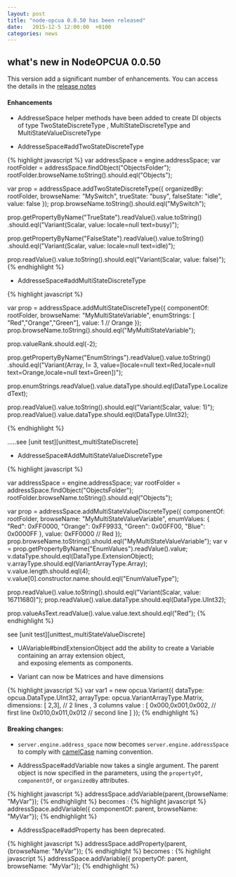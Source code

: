 ```yaml
---
layout: post
title: "node-opcua 0.0.50 has been released"
date:   2015-12-5 12:00:00  +0100
categories: news
---
```


## what's new in NodeOPCUA 0.0.50

This version add a significant number of enhancements.
You can access the  details in the [release notes][release-notes-0.0.50]

#### Enhancements

* AddresseSpace helper methods have been added  to create DI objects of type
  TwoStateDiscreteType , MultiStateDiscreteType and MultiStateValueDiscreteType

* AddresseSpace#addTwoStateDiscreteType

<div class="indentedBlock">
{% highlight javascript %}
var addressSpace = engine.addressSpace;
 var rootFolder = addressSpace.findObject("ObjectsFolder");
 rootFolder.browseName.toString().should.eql("Objects");

 var prop = addressSpace.addTwoStateDiscreteType({
     organizedBy: rootFolder,
     browseName: "MySwitch",
     trueState: "busy",
     falseState: "idle",
     value: false
 });
 prop.browseName.toString().should.eql("MySwitch");

 prop.getPropertyByName("TrueState").readValue().value.toString()
     .should.eql("Variant(Scalar<LocalizedText>, value: locale=null text=busy)");

 prop.getPropertyByName("FalseState").readValue().value.toString()
     .should.eql("Variant(Scalar<LocalizedText>, value: locale=null text=idle)");

 prop.readValue().value.toString().should.eql("Variant(Scalar<Boolean>, value: false)");
 {% endhighlight %}

 </div>


 * AddresseSpace#addMultiStateDiscreteType

 <div class="indentedBlock">
 {% highlight javascript %}

 var prop = addressSpace.addMultiStateDiscreteType({
      componentOf: rootFolder,
      browseName: "MyMultiStateVariable",
      enumStrings: [ "Red","Orange","Green"],
      value: 1 // Orange
  });
  prop.browseName.toString().should.eql("MyMultiStateVariable");

  prop.valueRank.should.eql(-2);

  prop.getPropertyByName("EnumStrings").readValue().value.toString()
      .should.eql("Variant(Array<LocalizedText>, l= 3, value=[locale=null text=Red,locale=null text=Orange,locale=null text=Green])");

  prop.enumStrings.readValue().value.dataType.should.eql(DataType.LocalizedText);

  prop.readValue().value.toString().should.eql("Variant(Scalar<UInt32>, value: 1)");
  prop.readValue().value.dataType.should.eql(DataType.UInt32);

 {% endhighlight %}


 </div>
.....see [unit test][unittest_multiStateDiscrete]


* AddresseSpace#AddMultiStateValueDiscreteType

<div class="indentedBlock">
{% highlight javascript %}

var addressSpace = engine.addressSpace;
var rootFolder = addressSpace.findObject("ObjectsFolder");
rootFolder.browseName.toString().should.eql("Objects");

var prop = addressSpace.addMultiStateValueDiscreteType({
    componentOf: rootFolder,
    browseName: "MyMultiStateValueVariable",
    enumValues: {
      "Red":    0xFF0000,
      "Orange": 0xFF9933,
      "Green":  0x00FF00,
      "Blue":   0x0000FF
    },
    value: 0xFF0000 // Red
});
prop.browseName.toString().should.eql("MyMultiStateValueVariable");
var v = prop.getPropertyByName("EnumValues").readValue().value;
v.dataType.should.eql(DataType.ExtensionObject);
v.arrayType.should.eql(VariantArrayType.Array);
v.value.length.should.eql(4);
v.value[0].constructor.name.should.eql("EnumValueType");

prop.readValue().value.toString().should.eql("Variant(Scalar<UInt32>, value: 16711680)");
prop.readValue().value.dataType.should.eql(DataType.UInt32);

prop.valueAsText.readValue().value.value.text.should.eql("Red");
{% endhighlight %}
</div>
see [unit test][unittest_multiStateValueDiscrete]

* UAVariable#bindExtensionObject
  add the ability to create a Variable containing an array extension object,  
  and exposing elements as components.

* Variant can now be Matrices and have dimensions

<div class="indentedBlock">
{% highlight javascript %}
var var1 = new opcua.Variant({
    dataType:  opcua.DataType.UInt32,
    arrayType: opcua.VariantArrayType.Matrix,
    dimensions: [ 2,3], // 2 lines , 3 columns
    value : [
        0x000,0x001,0x002, // first line
        0x010,0x011,0x012  // second line
    ]
});
{% endhighlight %}
</div>

#### Breaking changes:

* ```server.engine.address_space``` now becomes ```server.engine.addressSpace```
  to comply with [camelCase] naming convention.

* AddressSpace#addVariable now takes a single argument. The parent
  object is now specified in the parameters,  using  the ```propertyOf```,
  ```componentOf```, or ```organizedBy``` attributes.

<div class="indentedBlock">
{% highlight javascript %}
addressSpace.addVariable(parent,{browseName: "MyVar"});
{% endhighlight %}
becomes :
{% highlight javascript %}
addressSpace.addVariable({ componentOf: parent, browseName: "MyVar"});
{% endhighlight %}

</div>

* AddressSpace#addProperty has been deprecated.

<div class="indentedBlock">
{% highlight javascript %}
addressSpace.addProperty(parent,{browseName: "MyVar"});
{% endhighlight %}
becomes :
{% highlight javascript %}
addressSpace.addVariable({ propertyOf: parent, browseName: "MyVar"});
{% endhighlight %}
</div>


[release-notes-0.0.50]: https://github.com/node-opcua/node-opcua/releases/tag/v0.0.50
[camelCase]: http://javascript.info/draft/variable-naming
[unittest_multiStateValueDiscrete]: https://github.com/node-opcua/node-opcua/blob/master/test/data_access/subtest_multi_state_value_discrete_type.js
[unittest_multiStateDiscrete]: https://github.com/node-opcua/node-opcua/blob/master/test/data_access/subtest_multi_state_discrete_type.js
